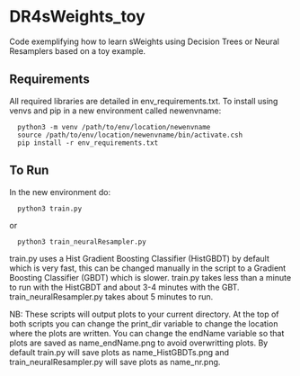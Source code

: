 # DR4sWeights_toy

Code exemplifying how to learn sWeights using Decision Trees or Neural Resamplers based on a toy example.

## Requirements

All required libraries are detailed in env_requirements.txt. To install using venvs and pip in a new environment called newenvname:

      python3 -m venv /path/to/env/location/newenvname
      source /path/to/env/location/newenvname/bin/activate.csh
      pip install -r env_requirements.txt

## To Run

In the new environment do:

      python3 train.py

or

      python3 train_neuralResampler.py

train.py uses a Hist Gradient Boosting Classifier (HistGBDT) by default which is very fast, this can be changed manually in the script to a Gradient Boosting Classifier (GBDT) which is slower. train.py takes less than a minute to run with the HistGBDT and about 3-4 minutes with the GBT. train_neuralResampler.py takes about 5 minutes to run.

NB: These scripts will output plots to your current directory. At the top of both scripts you can change the print_dir variable to change the location where the plots are written. You can change the endName variable so that plots are saved as name_endName.png to avoid overwritting plots. By default train.py will save plots as name_HistGBDTs.png and train_neuralResampler.py will save plots as name_nr.png.


